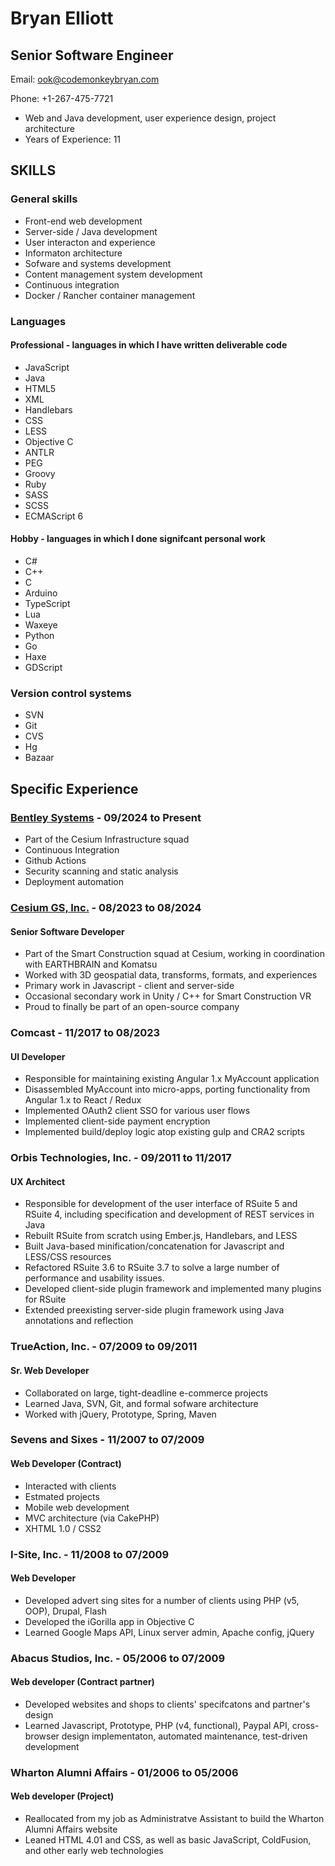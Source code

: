 # Bryan Elliott

## Senior Software Engineer

Email: <ook@codemonkeybryan.com>

Phone: +1-267-475-7721

- Web and Java development, user experience design, project architecture
- Years of Experience: 11

## SKILLS

### General skills

- Front-end web development
- Server-side / Java development
- User interacton and experience
- Informaton architecture
- Sofware and systems development
- Content management system development
- Continuous integration
- Docker / Rancher container management

### Languages

#### Professional - languages in which I have written deliverable code

- JavaScript
- Java
- HTML5
- XML
- Handlebars
- CSS
- LESS
- Objective C
- ANTLR
- PEG
- Groovy
- Ruby
- SASS
- SCSS
- ECMAScript 6

#### Hobby - languages in which I done signifcant personal work

- C#
- C++
- C
- Arduino
- TypeScript
- Lua
- Waxeye
- Python
- Go
- Haxe
- GDScript

### Version control systems

- SVN
- Git
- CVS
- Hg
- Bazaar

## Specific Experience

### [Bentley Systems](https://bentley.com) - 09/2024 to Present

- Part of the Cesium Infrastructure squad
- Continuous Integration
- Github Actions
- Security scanning and static analysis
- Deployment automation

### [Cesium GS, Inc.](https://github.com/CesiumGS) - 08/2023 to 08/2024

#### Senior Software Developer

- Part of the Smart Construction squad at Cesium, working in coordination with EARTHBRAIN and Komatsu
- Worked with 3D geospatial data, transforms, formats, and experiences
- Primary work in Javascript - client and server-side
- Occasional secondary work in Unity / C++ for Smart Construction VR
- Proud to finally be part of an open-source company

### Comcast - 11/2017 to 08/2023

#### UI Developer

- Responsible for maintaining existing Angular 1.x MyAccount application
- Disassembled MyAccount into micro-apps, porting functionality from
  Angular 1.x to React / Redux
- Implemented OAuth2 client SSO for various user flows
- Implemented client-side payment encryption
- Implemented build/deploy logic atop existing gulp and CRA2 scripts

### Orbis Technologies, Inc. - 09/2011 to 11/2017

#### UX Architect

- Responsible for development of the user interface of RSuite 5 and RSuite 4,
  including specification and development of REST services in Java
- Rebuilt RSuite from scratch using Ember.js, Handlebars, and LESS
- Built Java-based minification/concatenation for Javascript and LESS/CSS resources
- Refactored RSuite 3.6 to RSuite 3.7 to solve a large number of performance and usability issues.
- Developed client-side plugin framework and implemented many plugins for RSuite
- Extended preexisting server-side plugin framework using Java annotations and reflection

### TrueAction, Inc. - 07/2009 to 09/2011

#### Sr. Web Developer

- Collaborated on large, tight-deadline e-commerce projects
- Learned Java, SVN, Git, and formal sofware architecture
- Worked with jQuery, Prototype, Spring, Maven

### Sevens and Sixes - 11/2007 to 07/2009

#### Web Developer (Contract)

- Interacted with clients
- Estmated projects
- Mobile web development
- MVC architecture (via CakePHP)
- XHTML 1.0 / CSS2

### I-Site, Inc. - 11/2008 to 07/2009

#### Web Developer

- Developed advert sing sites for a number of clients using PHP (v5, OOP), Drupal, Flash
- Developed the iGorilla app in Objective C
- Learned Google Maps API, Linux server admin, Apache config, jQuery

### Abacus Studios, Inc. - 05/2006 to 07/2009

#### Web developer (Contract partner)

- Developed websites and shops to clients' specifcatons and partner's design
- Learned Javascript, Prototype, PHP (v4, functional), Paypal API,
  cross-browser design implementaton, automated maintenance, test-driven
  development

### Wharton Alumni Affairs - 01/2006 to 05/2006

#### Web developer (Project)

- Reallocated from my job as Administratve Assistant to build the Wharton Alumni Affairs website
- Leaned HTML 4.01 and CSS, as well as basic JavaScript, ColdFusion, and other early web technologies
